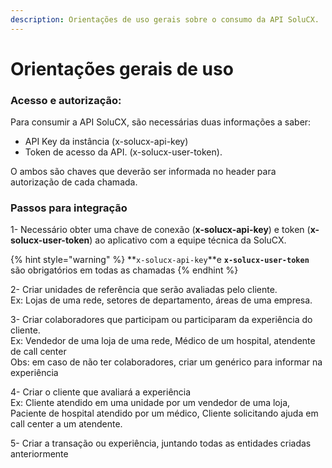 ```yaml
---
description: Orientações de uso gerais sobre o consumo da API SoluCX.
---
```


# Orientações gerais de uso

### **Acesso e autorização:**

Para consumir a API SoluCX, são necessárias duas informações a saber:

* API Key da instância (x-solucx-api-key)
* Token de acesso da API. (x-solucx-user-token).

O ambos são chaves que deverão ser informada no header para autorização de cada chamada.

### Passos para integração

1- Necessário obter uma chave de conexão (**x-solucx-api-key**) e token (**x-solucx-user-token**) ao aplicativo com a equipe técnica da SoluCX.

{% hint style="warning" %}
**`x-solucx-api-key`**e **`x-solucx-user-token`** são obrigatórios em todas as chamadas
{% endhint %}

2- Criar unidades de referência que serão avaliadas pelo cliente.\
Ex: Lojas de uma rede, setores de departamento, áreas de uma empresa.

3- Criar colaboradores que participam ou participaram da experiência do cliente.\
Ex: Vendedor de uma loja de uma rede, Médico de um hospital, atendente de call center\
Obs: em caso de não ter colaboradores, criar um genérico para informar na experiência

4- Criar o cliente que avaliará a experiência\
Ex: Cliente atendido em uma unidade por um vendedor de uma loja, Paciente de hospital atendido por um médico, Cliente solicitando ajuda em call center a um atendente.

5- Criar a transação ou experiência, juntando todas as entidades criadas anteriormente

